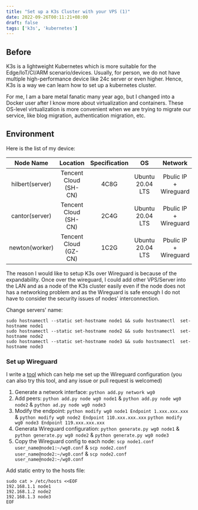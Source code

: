 ```yaml
---
title: "Set up a K3s Cluster with your VPS (1)"
date: 2022-09-26T00:11:21+08:00
draft: false
tags: ['k3s', 'kubernetes']
---
```



## Before

K3s is a lightweight Kubernetes which is more suitable for the Edge/IoT/CI/ARM scenario/devices. Usually, for person, we do not have multiple high-performance device like 24c server or even higher. Hence, K3s is a way we can learn how to set up a kubernetes cluster.

For me, I am a bare metal fanatic many year ago, but I changed into a Docker user after I know more about virtualization and containers.  These OS-level virtualization is more convenient when we are trying to migrate our service, like blog migration, authentication migration, etc.

## Environment

Here is the list of my device:

| Node Name | Location | Specification | OS | Network | IP |
| :-------: | :------: | :-----------: | :--: | :-----: | :--: |
| hilbert(server) | Tencent Cloud (SH-CN) | 4C8G | Ubuntu 20.04 LTS | Pbulic IP + Wireguard | 1.xx.xx.xx + 192.168.36.1 | 
| cantor(server) | Tencent Cloud (SH-CN) | 2C4G | Ubuntu 20.04 LTS | Pbulic IP + Wireguard | 110.xx.xx.xx + 192.168.36.2 |
| newton(worker) | Tencent Cloud (GZ-CN) | 1C2G | Ubuntu 20.04 LTS | Pbulic IP + Wireguard | 119.xx.xx.xx + 192.168.36.3 |

The reason I would like to setup K3s over Wireguard is because of the expandability. Once over the wireguard, I could add other VPS/Server into the LAN and as a node of the K3s cluster easily even if the node does not has a networking problem and as the Wireguard is safe enough I do not have to consider the security issues of nodes' interconnection.

Change servers' name:

```shell
sudo hostnamectl --static set-hostname node1 && sudo hostnamectl  set-hostname node1
sudo hostnamectl --static set-hostname node2 && sudo hostnamectl  set-hostname node2
sudo hostnamectl --static set-hostname node3 && sudo hostnamectl  set-hostname node3
```

### Set up Wireguard

I write a [tool](https://github.com/TerenceLiu98/wgtools) which can help me set up the Wireguard configuration (you can also try this tool, and any issue or pull request is welcomed)

1. Generate a network interface: `python add.py network wg0`
2. Add peers: `python add.py node wg0 node1` & `python add.py node wg0 node2` & `python ad.py node wg0 node3`
3. Modify the endpoint: `python modify wg0 node1 Endpoint 1.xxx.xxx.xxx` & `python modify wg0 node2 Endpoint 110.xxx.xxx.xxx` `python modify wg0 node3 Endpoint 119.xxx.xxx.xxx`
4. Generata Wireguard configuration: `python generate.py wg0 node1` & `python generate.py wg0 node2` & `python generate.py wg0 node3`
5. Copy the Wireguard config to each node: `scp node1.conf user_name@node1:~/wg0.conf` & `scp node2.conf user_name@node2:~/wg0.conf` & `scp node2.conf user_name@node2:~/wg0.conf`


Add static entry to the hosts file:

```shell
sudo cat > /etc/hosts <<EOF
192.168.1.1 node1
192.168.1.2 node2
192.168.1.3 node3
EOF
```